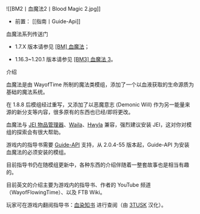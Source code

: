 ![[BM2丨血魔法2丨Blood Magic 2.jpg]]
- 前置：
 [[指南丨Guide-Api]]

血魔法系列传送门

- 1.7.X 版本请参见 [[BM] 血魔法](https://www.mcmod.cn/class/219.html "[BM] 血魔法")；
    
- 1.16.3~1.20.1 版本请参见 [](https://www.mcmod.cn/class/528.html "血魔法2")[[BM3] 血魔法 3](https://www.mcmod.cn/class/5501.html "[BM3]血魔法3")。
    

介绍

血魔法是由 WayofTime 所制的魔法类模组，添加了一个以血液获取的生命源质为基础的魔法系统。

在 1.8.8 后模组经过重写，又添加了以恶魔意志 (Demonic Will) 作为另一能量来源的新分支等内容，很多原有的东西也已经/即将更改。

  
血魔法与 [JEI 物品管理器](https://www.mcmod.cn/class/459.html "Just Enough Item (JEI)")、[Waila](https://www.mcmod.cn/class/246.html)、[Hwyla](https://www.mcmod.cn/class/668.html) 兼容，强烈建议安装 JEI，这对你对模组的探索会有很大帮助。

游戏内的指导书需要 [Guide-API](https://www.mcmod.cn/class/700.html) 支持，从 2.0.4-55 版本起，Guide-API 为安装血魔法的必须安装的模组。

目前指导书仍在随模组更新中，各种东西的介绍伴随着一整套故事也是相当有趣的。

目前英文的介绍主要为游戏内的指导书、作者的 YouTube 频道（WayofFlowingTime）、以及 FTB Wiki。  
  

玩家可在游戏内翻阅指导书：[血染知书](https://www.mcmod.cn/item/156457.html "血染知书") 进行查阅（由 [3TUSK](https://www.mcmod.cn/author/22851.html "3TUSK") 汉化）。